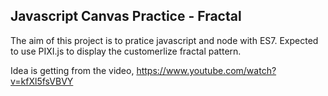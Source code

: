 ## Javascript Canvas Practice - Fractal

The aim of this project is to pratice javascript and node with ES7.
Expected to use PIXI.js to display the customerlize fractal pattern.

Idea is getting from the video, https://www.youtube.com/watch?v=kfXl5fsVBVY

